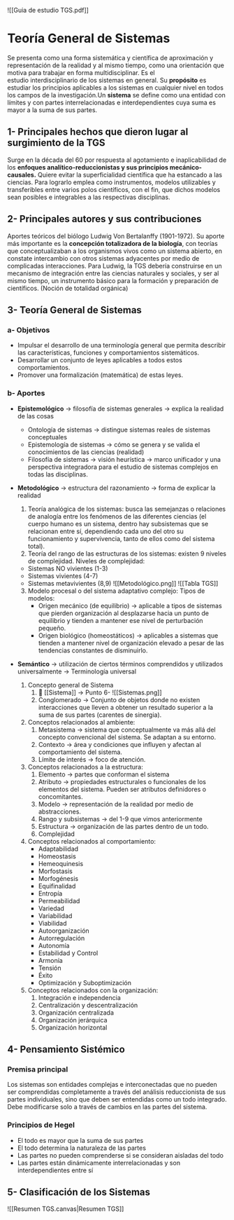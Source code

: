 ![[Guia de estudio TGS.pdf]]
# Teoría General de Sistemas
Se presenta como una forma sistemática y científica de aproximación y representación de la realidad y al mismo tiempo, como una orientación que motiva para trabajar en forma multidisciplinar.
Es el estudio interdisciplinario de los sistemas en general. Su **propósito** es estudiar los principios aplicables a los sistemas en cualquier nivel en todos los campos de la investigación.​ Un **sistema** se define como una entidad con límites y con partes interrelacionadas e interdependientes cuya suma es mayor a la suma de sus partes.
## 1- Principales hechos que dieron lugar al surgimiento de la TGS
Surge en la década del 60 por respuesta al agotamiento e inaplicabilidad de los **enfoques analítico-reduccionistas y sus principios mecánico-causales.**
Quiere evitar la superficialidad científica que ha estancado a las ciencias. Para lograrlo emplea como instrumentos, modelos utilizables y transferibles entre varios polos científicos, con el fin, que dichos modelos sean posibles e integrables a las respectivas disciplinas.
## 2- Principales autores y sus contribuciones
Aportes teóricos del biólogo Ludwig Von Bertalanffy (1901-1972). Su aporte más importante es la **concepción totalizadora de la biología**, con teorías que conceptualizaban a los organismos vivos como un sistema abierto, en constate intercambio con otros sistemas adyacentes por medio de complicadas interacciones.
Para Ludwig, la TGS debería construirse en un mecanismo de integración entre las ciencias naturales y sociales, y ser al mismo tiempo, un instrumento básico para la formación y preparación de científicos. (Noción de totalidad orgánica)
## 3- Teoría General de Sistemas
### a- Objetivos
- Impulsar el desarrollo de una terminología general que permita describir las características, funciones y comportamientos sistemáticos.
- Desarrollar un conjunto de leyes aplicables a todos estos comportamientos.
- Promover una formalización (matemática) de estas leyes.
### b- Aportes
- **Epistemológico** → filosofía de sistemas generales → explica la realidad de las cosas
    - Ontología de sistemas → distingue sistemas reales de sistemas conceptuales
    - Epistemología de sistemas → cómo se genera y se valida el conocimientos de las ciencias (realidad)
    - Filosofía de sistemas → visión heurística → marco unificador y una perspectiva integradora para el estudio de sistemas complejos en todas las disciplinas.
      
- **Metodológico** → estructura del razonamiento → forma de explicar la realidad
    1. Teoría analógica de los sistemas: busca las semejanzas o relaciones de analogía entre los fenómenos de las diferentes ciencias (el cuerpo humano es un sistema, dentro hay subsistemas que se relacionan entre sí, dependiendo cada uno del otro su funcionamiento y supervivencia, tanto de ellos como del sistema total).
    2. Teoría del rango de las estructuras de los sistemas: existen 9 niveles de complejidad.
    Niveles de complejidad:
    - Sistemas NO vivientes (1-3)
    - Sistemas vivientes (4-7)
    - Sistemas metavivientes (8,9)
	![[Metodológico.png]]
	![[Tabla TGS]]
	3.  Modelo procesal o del sistema adaptativo complejo:
	    Tipos de modelos:
	    - Origen mecánico (de equilibrio) → aplicable a tipos de sistemas que pierden organización al desplazarse hacia un punto de equilibrio y tienden a mantener ese nivel de perturbación pequeño.
	    - Origen biológico (homeostáticos) → aplicables a sistemas que tienden a mantener nivel de organización elevado a pesar de las tendencias constantes de disminuirlo.
	
- **Semántico** → utilización de ciertos términos comprendidos y utilizados universalmente → Terminología universal
    1. Concepto general de Sistema
        1. 🧠 [[Sistema]] → Punto 6-
           ![[Sistemas.png]]
        2. Conglomerado → Conjunto de objetos donde no existen interacciones que lleven a obtener un resultado superior a la suma de sus partes (carentes de sinergia). 
    2. Conceptos relacionados al ambiente:
        1. Metasistema → sistema que conceptualmente va más allá del concepto convencional del sistema. Se adaptan a su entorno.
        2. Contexto → área y condiciones que influyen y afectan al comportamiento del sistema.
        3. Límite de interés → foco de atención.
    3. Conceptos relacionados a la estructura:
        1. Elemento → partes que conforman el sistema
        2. Atributo → propiedades estructurales o funcionales de los elementos del sistema. Pueden ser atributos definidores o concomitantes.
        3. Modelo → representación de la realidad por medio de abstracciones.
        4. Rango y subsistemas → del 1-9 que vimos anteriormente
        5. Estructura → organización de las partes dentro de un todo.
        6. Complejidad
    4. Conceptos relacionados al comportamiento:
        - Adaptabilidad
        - Homeostasis
        - Hemeoquinesis
        - Morfostasis
        - Morfogénesis
        - Equifinalidad
        - Entropía
        - Permeabilidad
        - Variedad
        - Variabilidad
        - Viabilidad
        - Autoorganización
        - Autorregulación
        - Autonomía
        - Estabilidad y Control
        - Armonía
        - Tensión
        - Éxito
        - Optimización y Suboptimización
    5. Conceptos relacionados con la organización:
        1. Integración e independencia
        2. Centralización y descentralización
        3. Organización centralizada
        4. Organización jerárquica
        5. Organización horizontal
## 4- Pensamiento Sistémico
### Premisa principal
Los sistemas son entidades complejas e interconectadas que no pueden ser comprendidas completamente a través del análisis reduccionista de sus partes individuales, sino que deben ser entendidas como un todo integrado. Debe modificarse solo a través de cambios en las partes del sistema.
### Principios de Hegel
- El todo es mayor que la suma de sus partes
- El todo determina la naturaleza de las partes
- Las partes no pueden comprenderse si se consideran aisladas del todo
- Las partes están dinámicamente interrelacionadas y son interdependientes entre sí
## 5- Clasificación de los Sistemas

![[Resumen TGS.canvas|Resumen TGS]]